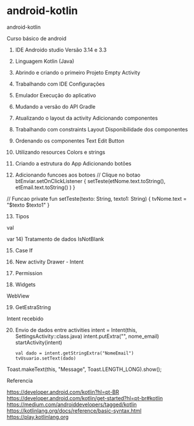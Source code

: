 # android-kotlin
android-kotlin


Curso básico de android

1) IDE Androido studio
Versão 3.14 e 3.3

2) Linguagem
Kotlin (Java)

3) Abrindo e criando o primeiro Projeto
Empty Activity

4) Trabalhando com IDE
Configurações

5) Emulador
Execução do aplicativo

6) Mudando a versão do APl
Gradle

7) Atualizando o layout da activity
Adicionando componentes

8) Trabalhando com constraints
Layout
Disponibilidade dos componentes

9) Ordenando os componentes
Text
Edit
Button

10) Utilizando resources
Colors e strings

11) Criando a estrutura do App
Adicionando botões

12) Adicionando funcoes aos
botoes
// Clique no botao
        btEnviar.setOnClickListener {
            setTeste(etNome.text.toString(), etEmail.text.toString() )
        }

// Funcao
    private fun setTeste(texto: String, texto1: String) {
        tvNome.text = "$texto $texto1"
    }


13) Tipos

val 

var
14) Tratamento de dados
IsNotBlank

15) Case
If

16) New activity
Drawer - Intent


17) Permission
<uses-permission android:name="android.permission.INTERNET" /> 
<uses-permission android:name="android.permission.ACCESS_NETWORK_STATE" />

18) Widgets

WebView

19) GetEstraString

Intent recebido

20) Envio de dados entre 
activities
            intent = Intent(this, SettingsActivity::class.java)
            intent.putExtra("", nome_email)
            startActivity(intent)

        val dado = intent.getStringExtra("NomeEmail")
        tvUsuario.setText(dado)

Toast.makeText(this, "Message", Toast.LENGTH_LONG).show();

Referencia

https://developer.android.com/kotlin?hl=pt-BR
https://developer.android.com/kotlin/get-started?hl=pt-br#kotlin
https://medium.com/androiddevelopers/tagged/kotlin
https://kotlinlang.org/docs/reference/basic-syntax.html
https://play.kotlinlang.org


